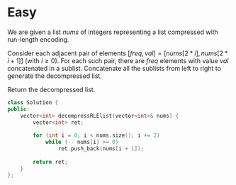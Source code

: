 # Easy

We are given a list $nums$ of integers representing a list compressed with run-length encoding.

Consider each adjacent pair of elements $[freq, val] = [nums[2*i], nums[2*i+1]]$ (with $i \geq 0$).  For each such pair, there are $freq$ elements with value $val$ concatenated in a sublist. Concatenate all the sublists from left to right to generate the decompressed list.

Return the decompressed list.

```cpp
class Solution {
public:
    vector<int> decompressRLElist(vector<int>& nums) {
        vector<int> ret;
        
        for (int i = 0; i < nums.size(); i += 2)
            while (-- nums[i] >= 0)
                ret.push_back(nums[i + 1]);
        
        return ret;
    }
};
```
